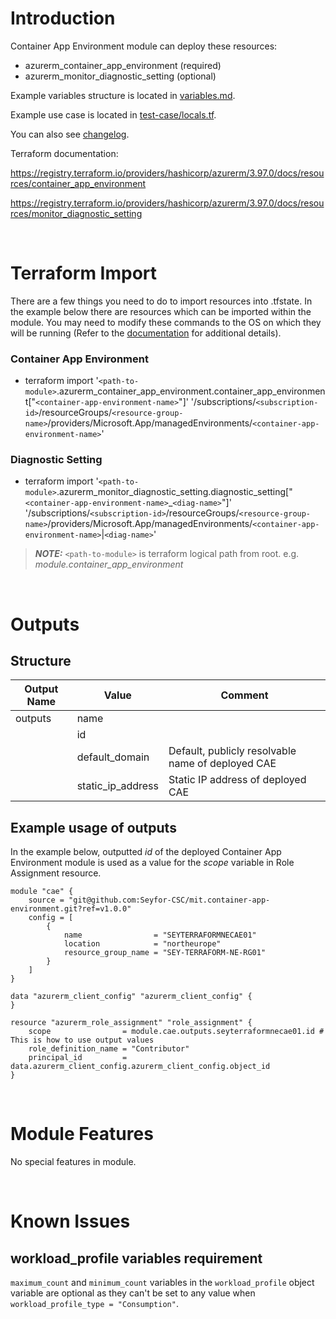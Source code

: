 # Introduction
Container App Environment module can deploy these resources:
* azurerm_container_app_environment (required)
* azurerm_monitor_diagnostic_setting (optional)

Example variables structure is located in [variables.md](variables.md).

Example use case is located in [test-case/locals.tf](test-case/locals.tf).

You can also see [changelog](changelog.md).

Terraform documentation:

https://registry.terraform.io/providers/hashicorp/azurerm/3.97.0/docs/resources/container_app_environment

https://registry.terraform.io/providers/hashicorp/azurerm/3.97.0/docs/resources/monitor_diagnostic_setting

&nbsp;

# Terraform Import
There are a few things you need to do to import resources into .tfstate. In the example below there are resources which can be imported within the module. You may need to modify these commands to the OS on which they will be running (Refer to the [documentation](https://developer.hashicorp.com/terraform/cli/commands/import#example-import-into-resource-configured-with-for_each) for additional details).
### Container App Environment
* terraform import '`<path-to-module>`.azurerm_container_app_environment.container_app_environment["`<container-app-environment-name>`"]' '/subscriptions/`<subscription-id>`/resourceGroups/`<resource-group-name>`/providers/Microsoft.App/managedEnvironments/`<container-app-environment-name>`'
### Diagnostic Setting
* terraform import '`<path-to-module>`.azurerm_monitor_diagnostic_setting.diagnostic_setting["`<container-app-environment-name>`_`<diag-name>`"]' '/subscriptions/`<subscription-id>`/resourceGroups/`<resource-group-name>`/providers/Microsoft.App/managedEnvironments/`<container-app-environment-name>`|`<diag-name>`'

 > **_NOTE:_** `<path-to-module>` is terraform logical path from root. e.g. _module.container\_app\_environment_

&nbsp;

# Outputs
## Structure

| Output Name | Value             | Comment                                            |
| ----------- | ----------------- | -------------------------------------------------- |
| outputs     | name              |                                                    |
|             | id                |                                                    |
|             | default_domain    | Default, publicly resolvable name of deployed CAE  |
|             | static_ip_address | Static IP address of deployed CAE                  |

## Example usage of outputs
In the example below, outputted _id_ of the deployed Container App Environment module is used as a value for the _scope_ variable in Role Assignment resource.
```
module "cae" {
    source = "git@github.com:Seyfor-CSC/mit.container-app-environment.git?ref=v1.0.0"
    config = [
        {
            name                = "SEYTERRAFORMNECAE01"
            location            = "northeurope"
            resource_group_name = "SEY-TERRAFORM-NE-RG01"
        }
    ]
}

data "azurerm_client_config" "azurerm_client_config" {
}

resource "azurerm_role_assignment" "role_assignment" {
    scope                = module.cae.outputs.seyterraformnecae01.id # This is how to use output values
    role_definition_name = "Contributor"
    principal_id         = data.azurerm_client_config.azurerm_client_config.object_id
}
```

&nbsp;

# Module Features
No special features in module.

&nbsp;

# Known Issues
## workload_profile variables requirement
`maximum_count` and `minimum_count` variables in the `workload_profile` object variable are optional as they can't be set to any value when `workload_profile_type = "Consumption"`.